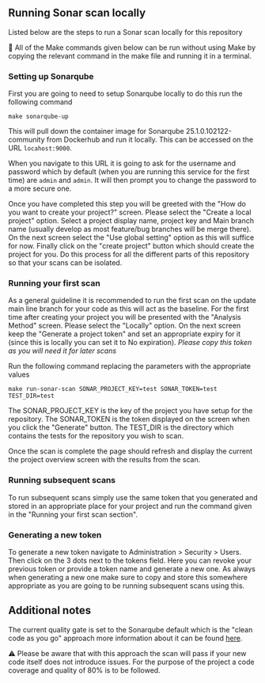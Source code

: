## Running Sonar scan locally

Listed below are the steps to run a Sonar scan locally for this repository

:large_blue_circle: All of the Make commands given below can be run without using Make by copying the relevant command in the make file and running it in a terminal.

### Setting up Sonarqube

First you are going to need to setup Sonarqube locally to do this run the following command

```
make sonarqube-up
```

This will pull down the container image for Sonarqube 25.1.0.102122-community from Dockerhub and run it locally. This can be accessed on the URL `locahost:9000`.

When you navigate to this URL it is going to ask for the username and password which by default (when you are running this service for the first time) are `admin` and `admin`. It will then prompt you to change the password to a more secure one.

Once you have completed this step you will be greeted with the "How do you want to create your project?" screen. Please select the "Create a local project" option. Select a project display name, project key and Main branch name (usually develop as most feature/bug branches will be merge there). On the next screen select the "Use global setting" option as this will suffice for now. Finally click on the "create project" button which should create the project for you. Do this process for all the different parts of this repository so that your scans can be isolated.

### Running your first scan

As a general guideline it is recommended to run the first scan on the update main line branch for your code as this will act as the baseline. For the first time after creating your project you will be presented with the "Analysis Method" screen. Please select the "Locally" option. On the next screen keep the "Generate a project token" and set an appropriate expiry for it (since this is locally you can set it to No expiration). _Please copy this token as you will need it for later scans_

Run the following command replacing the parameters with the appropriate values

```
make run-sonar-scan SONAR_PROJECT_KEY=test SONAR_TOKEN=test TEST_DIR=test
```

The SONAR_PROJECT_KEY is the key of the project you have setup for the repository.
The SONAR_TOKEN is the token displayed on the screen when you click the "Generate" button.
The TEST_DIR is the directory which contains the tests for the repository you wish to scan.

Once the scan is complete the page should refresh and display the current the project overview screen with the results from the scan.

### Running subsequent scans

To run subsequent scans simply use the same token that you generated and stored in an appropriate place for your project and run the command given in the "Running your first scan section".

### Generating a new token

To generate a new token navigate to Administration > Security > Users. Then click on the 3 dots next to the tokens field. Here you can revoke your previous token or provide a token name and generate a new one. As always when generating a new one make sure to copy and store this somewhere appropriate as you are going to be running subsequent scans using this.

## Additional notes

The current quality gate is set to the Sonarqube default which is the "clean code as you go" approach more information about it can be found [here](https://docs.sonarsource.com/sonarqube-community-build/core-concepts/clean-as-you-code/introduction/).

:warning: Please be aware that with this approach the scan will pass if your new code itself does not introduce issues. For the purpose of the project a code coverage and quality of 80% is to be followed.
